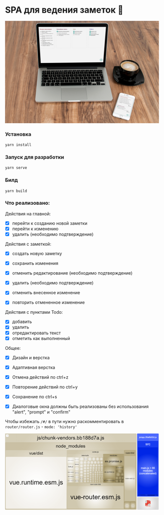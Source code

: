 # SPA для ведения заметок 📝

![](public/img/preview.jpg)


### Установка
```
yarn install
```

### Запуск для разработки
```
yarn serve
```

### Билд
```
yarn build
```

### Что реализовано:

Действия на главной:

- [x] перейти к созданию новой заметки
- [x] перейти к изменению
- [x] удалить (необходимо подтверждение)

Действия с заметкой:

- [x] создать новую заметку
- [x] сохранить изменения
- [x] отменить редактирование (необходимо подтверждение)
- [x] удалить (необходимо подтверждение)
- [x] отменить внесенное изменение
- [x] повторить отмененное изменение


Действия с пунктами Todo:

- [x] добавить
- [x] удалить
- [x] отредактировать текст
- [x] отметить как выполненный

Общее:

- [x] Дизайн и верстка
- [x] Адаптивная верстка
- [x] Отмена действий по ctrl+z
- [x] Повторение действий по ctrl+y
- [x] Сохранение по ctrl+s
- [x] Диалоговые окна должны быть реализованы без использования "alert", "prompt" и "confirm"



Чтобы избежать `/#/` в пути нужно раскомментировать в  `router/router.js`  - `mode: 'history'`

![](public/img/report.png)
